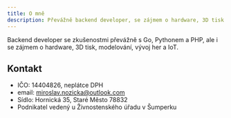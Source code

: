 ```yaml
---
title: O mně
description: Převážně backend developer, se zájmem o hardware, 3D tisk a IoT.
---
```

Backend developer se zkušenostmi převážně s Go, Pythonem a PHP, ale i se zájmem o hardware, 3D tisk, modelování, vývoj her a IoT.

## Kontakt

- IČO: 14404826, neplátce DPH
- email: miroslav.nozicka@outlook.com
- Sídlo: Hornická 35, Staré Město 78832
- Podnikatel vedený u Živnostenského úřadu v Šumperku
